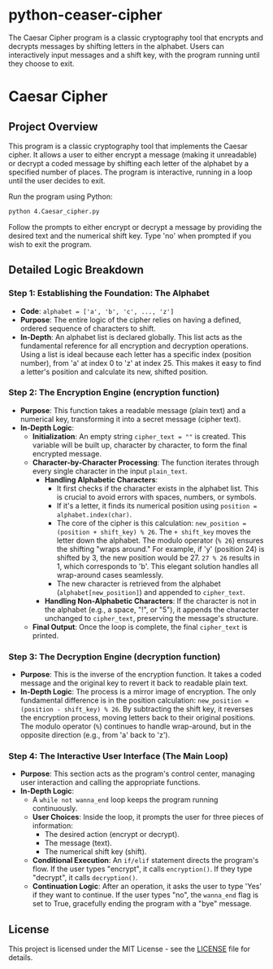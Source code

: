 # python-ceaser-cipher
The Caesar Cipher program is a classic cryptography tool that encrypts and decrypts messages by shifting letters in the alphabet. Users can interactively input messages and a shift key, with the program running until they choose to exit.
# Caesar Cipher

## Project Overview

This program is a classic cryptography tool that implements the Caesar cipher. It allows a user to either encrypt a message (making it unreadable) or decrypt a coded message by shifting each letter of the alphabet by a specified number of places. The program is interactive, running in a loop until the user decides to exit.

Run the program using Python:

```bash
python 4.Caesar_cipher.py
```

Follow the prompts to either encrypt or decrypt a message by providing the desired text and the numerical shift key. Type 'no' when prompted if you wish to exit the program.

## Detailed Logic Breakdown

### Step 1: Establishing the Foundation: The Alphabet

- **Code**: `alphabet = ['a', 'b', 'c', ..., 'z']`
- **Purpose**: The entire logic of the cipher relies on having a defined, ordered sequence of characters to shift.
- **In-Depth**: An alphabet list is declared globally. This list acts as the fundamental reference for all encryption and decryption operations. Using a list is ideal because each letter has a specific index (position number), from 'a' at index 0 to 'z' at index 25. This makes it easy to find a letter's position and calculate its new, shifted position.

### Step 2: The Encryption Engine (encryption function)

- **Purpose**: This function takes a readable message (plain text) and a numerical key, transforming it into a secret message (cipher text).
- **In-Depth Logic**:
  - **Initialization**: An empty string `cipher_text = ""` is created. This variable will be built up, character by character, to form the final encrypted message.
  - **Character-by-Character Processing**: The function iterates through every single character in the input `plain_text`.
    - **Handling Alphabetic Characters**:
      - It first checks if the character exists in the alphabet list. This is crucial to avoid errors with spaces, numbers, or symbols.
      - If it's a letter, it finds its numerical position using `position = alphabet.index(char)`.
      - The core of the cipher is this calculation: `new_position = (position + shift_key) % 26`. The `+ shift_key` moves the letter down the alphabet. The modulo operator (`% 26`) ensures the shifting "wraps around." For example, if 'y' (position 24) is shifted by 3, the new position would be 27. `27 % 26` results in 1, which corresponds to 'b'. This elegant solution handles all wrap-around cases seamlessly.
      - The new character is retrieved from the alphabet (`alphabet[new_position]`) and appended to `cipher_text`.
    - **Handling Non-Alphabetic Characters**: If the character is not in the alphabet (e.g., a space, "!", or "5"), it appends the character unchanged to `cipher_text`, preserving the message's structure.
  - **Final Output**: Once the loop is complete, the final `cipher_text` is printed.

### Step 3: The Decryption Engine (decryption function)

- **Purpose**: This is the inverse of the encryption function. It takes a coded message and the original key to revert it back to readable plain text.
- **In-Depth Logic**: The process is a mirror image of encryption. The only fundamental difference is in the position calculation: `new_position = (position - shift_key) % 26`. By subtracting the shift key, it reverses the encryption process, moving letters back to their original positions. The modulo operator (`%`) continues to handle wrap-around, but in the opposite direction (e.g., from 'a' back to 'z').

### Step 4: The Interactive User Interface (The Main Loop)

- **Purpose**: This section acts as the program's control center, managing user interaction and calling the appropriate functions.
- **In-Depth Logic**:
  - A `while not wanna_end` loop keeps the program running continuously.
  - **User Choices**: Inside the loop, it prompts the user for three pieces of information:
    - The desired action (encrypt or decrypt).
    - The message (text).
    - The numerical shift key (shift).
  - **Conditional Execution**: An `if/elif` statement directs the program's flow. If the user types "encrypt", it calls `encryption()`. If they type "decrypt", it calls `decryption()`.
  - **Continuation Logic**: After an operation, it asks the user to type 'Yes' if they want to continue. If the user types "no", the `wanna_end` flag is set to True, gracefully ending the program with a "bye" message.

## License

This project is licensed under the MIT License - see the [LICENSE](LICENSE) file for details.
